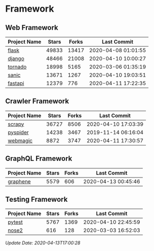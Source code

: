 # Framework

## Web Framework

| Project Name | Stars | Forks | Last Commit |
| ------------ | ----- | ----- | ----------- |
| [flask](https://github.com/pallets/flask) | 49833 | 13417 | 2020-04-08 01:01:55 |
| [django](https://github.com/django/django) | 48466 | 21008 | 2020-04-10 10:00:27 |
| [tornado](https://github.com/tornadoweb/tornado) | 18998 | 5165 | 2020-03-06 01:35:19 |
| [sanic](https://github.com/huge-success/sanic) | 13671 | 1267 | 2020-04-10 19:03:51 |
| [fastapi](https://github.com/tiangolo/fastapi) | 12379 | 776 | 2020-04-11 17:22:35 |

## Crawler Framework

| Project Name | Stars | Forks | Last Commit |
| ------------ | ----- | ----- | ----------- |
| [scrapy](https://github.com/scrapy/scrapy) | 36727 | 8506 | 2020-04-10 17:03:39 |
| [pyspider](https://github.com/binux/pyspider) | 14238 | 3467 | 2019-11-14 06:16:04 |
| [webmagic](https://github.com/code4craft/webmagic) | 8872 | 3747 | 2020-04-11 17:30:57 |

## GraphQL Framework

| Project Name | Stars | Forks | Last Commit |
| ------------ | ----- | ----- | ----------- |
| [graphene](https://github.com/graphql-python/graphene) | 5579 | 606 | 2020-04-13 00:45:46 |

## Testing Framework

| Project Name | Stars | Forks | Last Commit |
| ------------ | ----- | ----- | ----------- |
| [pytest](https://github.com/pytest-dev/pytest) | 5767 | 1369 | 2020-04-10 22:45:59 |
| [nose2](https://github.com/nose-devs/nose2) | 616 | 128 | 2020-03-03 16:52:03 |

*Update Date: 2020-04-13T17:00:28*